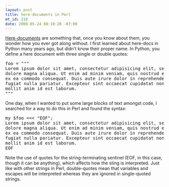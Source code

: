 ```yaml
--- 
layout: post
title: here-documents in Perl
mt_id: 210
date: 2008-05-24 08:10:20 -07:00
---
```

[Here-documents](http://en.wikipedia.org/wiki/Here_document) are something that, once you know about them, you wonder how you ever got along without.  I first learned about here-docs in Python many years ago, but didn't know their proper name.  In Python, you define a here document with three single or double quotes:

<pre class="brush: python;">foo = """
Lorem ipsum dolor sit amet, consectetur adipisicing elit, sed do eiusmod tempor incididunt ut labore et
dolore magna aliqua. Ut enim ad minim veniam, quis nostrud exercitation ullamco laboris nisi ut aliquip 
ex ea commodo consequat. Duis aute irure dolor in reprehenderit in voluptate velit esse cillum dolore eu 
fugiat nulla pariatur. Excepteur sint occaecat cupidatat non proident, sunt in culpa qui officia deserunt 
mollit anim id est laborum.
"""</pre>

One day, when I wanted to put some large blocks of text amongst code, I searched for a way to do this in Perl and found the syntax:
<pre class="brush: perl;">my $foo =<< "EOF";
Lorem ipsum dolor sit amet, consectetur adipisicing elit, sed do eiusmod tempor incididunt ut labore et 
dolore magna aliqua. Ut enim ad minim veniam, quis nostrud exercitation ullamco laboris nisi ut aliquip 
ex ea commodo consequat. Duis aute irure dolor in reprehenderit in voluptate velit esse cillum dolore eu 
fugiat nulla pariatur. Excepteur sint occaecat cupidatat non proident, sunt in culpa qui officia deserunt 
mollit anim id est laborum.
EOF</pre>
Note the use of quotes for the string-terminating sentinel (EOF, in this case, though it can be anything), which affects how the sting is interpreted.  Just like with other strings in Perl, double-quotes mean that variables and escapes will be interpreted whereas they are ignored in single-quoted strings.
